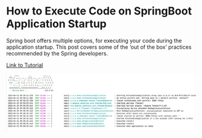 # How to Execute Code on SpringBoot Application Startup

Spring boot offers multiple options, for executing your code during the application startup. This post covers some of the ‘out of the box’ practices recommended by the Spring developers.

[Link to Tutorial](https://stacktips.com/tutorials/spring-boot/how-to-execute-code-on-spring-boot-application)


![Execute Code on Spring Boot Application Startup](Screenshot%202022-04-15%20at%2009.35.31.png)
